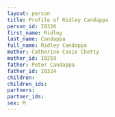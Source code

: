 ```yaml
---
layout: person
title: Profile of Ridley Candappa
person_id: I0326
first_name: Ridley
last_name: Candappa
full_name: Ridley Candappa
mother: Catherine Casie Chetty
mother_id: I0259
father: Peter Candappa
father_id: I0324
children:
children_ids:
partners:
partner_ids:
sex: M
---
```


